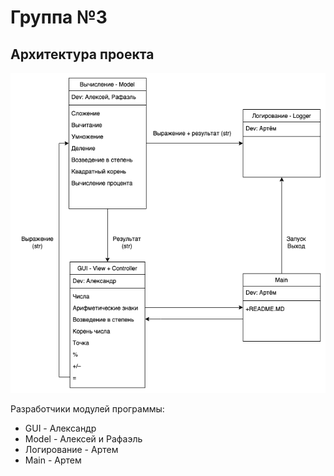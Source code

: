# Группа №3
## Архитектура проекта

![Архитектура проекта](ar_project.png)

Разработчики модулей программы:
* GUI - Александр
* Model - Алексей и Рафаэль
* Логирование - Артем
* Main - Артем
